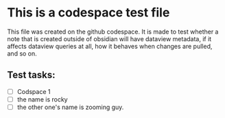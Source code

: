 # This is a codespace test file

This file was created on the github codespace. It is made to test whether a note that is created outside of obsidian will have dataview metadata, if it affects dataview queries at all, how it behaves when changes are pulled, and so on. 

## Test tasks:
- [ ] Codspace 1
- [ ] the name is rocky
- [ ] the other one's name is zooming guy.